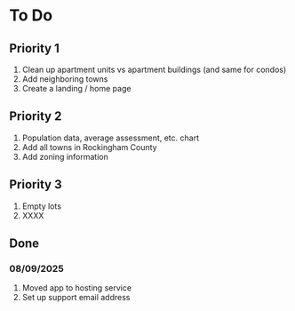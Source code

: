 # To Do

## Priority 1
1. Clean up apartment units vs apartment buildings (and same for condos)
2. Add neighboring towns
3. Create a landing / home page

## Priority 2
1. Population data, average assessment, etc. chart
2. Add all towns in Rockingham County
3. Add zoning information

## Priority 3
1. Empty lots
2. XXXX

## Done

### 08/09/2025
1. Moved app to hosting service
2. Set up support email address
